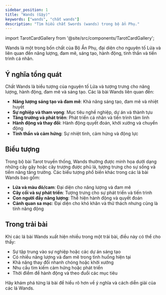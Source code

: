 ```yaml
---
sidebar_position: 1
title: "Wands (Gậy)"
keywords: ["wands", "chất wands"]
description: "Tìm hiểu chất Swords (wands) trong bộ ẩn Phụ."
---
```



import TarotCardGallery from '@site/src/components/TarotCardGallery';

Wands là một trong bốn chất của Bộ Ẩn Phụ, đại diện cho nguyên tố Lửa và liên quan đến năng lượng, đam mê, sáng tạo, hành động, tinh thần và tiến trình cá nhân.

<TarotCardGallery category="wands" />


## Ý nghĩa tổng quát

Chất Wands là biểu tượng của nguyên tố Lửa và tượng trưng cho năng lượng, hành động, đam mê và sáng tạo. Các lá bài Wands liên quan đến:

- **Năng lượng sáng tạo và đam mê**: Khả năng sáng tạo, đam mê và nhiệt huyết
- **Sự nghiệp và tham vọng**: Mục tiêu nghề nghiệp, dự án và thành tựu
- **Tăng trưởng và phát triển**: Phát triển cá nhân và tiến trình tâm linh
- **Hành động và thay đổi**: Hành động quyết đoán, khởi xướng và chuyển động
- **Tinh thần và cảm hứng**: Sự nhiệt tình, cảm hứng và động lực

## Biểu tượng

Trong bộ bài Tarot truyền thống, Wands thường được minh họa dưới dạng những cây gậy hoặc cây trượng được phủ lá, tượng trưng cho sự sống và tiềm năng tăng trưởng. Các biểu tượng phổ biến khác trong các lá bài Wands bao gồm:

- **Lửa và màu đỏ/cam**: Đại diện cho năng lượng và đam mê
- **Cây cối và sự phát triển**: Tượng trưng cho sự phát triển và tiến trình
- **Con người đầy năng lượng**: Thể hiện hành động và quyết đoán
- **Cảnh quan sa mạc**: Đại diện cho khó khăn và thử thách nhưng cũng là tính năng động

## Trong trải bài

Khi các lá bài Wands xuất hiện nhiều trong một trải bài, điều này có thể cho thấy:

- Sự tập trung vào sự nghiệp hoặc các dự án sáng tạo
- Có nhiều năng lượng và đam mê trong tình huống hiện tại
- Khả năng thay đổi nhanh chóng hoặc khởi xướng
- Nhu cầu tìm kiếm cảm hứng hoặc phát triển
- Thời điểm để hành động và theo đuổi các mục tiêu

Hãy khám phá từng lá bài để hiểu rõ hơn về ý nghĩa và cách diễn giải của các lá Wands.